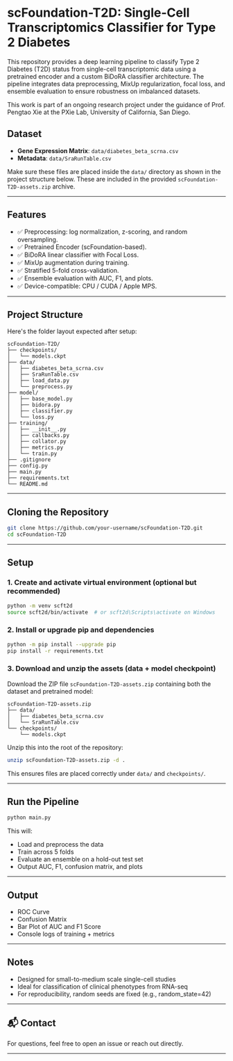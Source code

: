 # scFoundation-T2D: Single-Cell Transcriptomics Classifier for Type 2 Diabetes

This repository provides a deep learning pipeline to classify Type 2 Diabetes (T2D) status from single-cell transcriptomic data using a pretrained encoder and a custom BiDoRA classifier architecture. The pipeline integrates data preprocessing, MixUp regularization, focal loss, and ensemble evaluation to ensure robustness on imbalanced datasets.

This work is part of an ongoing research project under the guidance of Prof. Pengtao Xie at the PXie Lab, University of California, San Diego.

## Dataset

* **Gene Expression Matrix**: `data/diabetes_beta_scrna.csv`
* **Metadata**: `data/SraRunTable.csv`

Make sure these files are placed inside the `data/` directory as shown in the project structure below. These are included in the provided `scFoundation-T2D-assets.zip` archive.

---

## Features

* ✅ Preprocessing: log normalization, z-scoring, and random oversampling.
* ✅ Pretrained Encoder (scFoundation-based).
* ✅ BiDoRA linear classifier with Focal Loss.
* ✅ MixUp augmentation during training.
* ✅ Stratified 5-fold cross-validation.
* ✅ Ensemble evaluation with AUC, F1, and plots.
* ✅ Device-compatible: CPU / CUDA / Apple MPS.

---

## Project Structure

Here's the folder layout expected after setup:

```
scFoundation-T2D/
├── checkpoints/
│   └── models.ckpt
├── data/
│   ├── diabetes_beta_scrna.csv
│   ├── SraRunTable.csv
│   ├── load_data.py
│   └── preprocess.py
├── model/
│   ├── base_model.py
│   ├── bidora.py
│   ├── classifier.py
│   └── loss.py
├── training/
│   ├── __init__.py
│   ├── callbacks.py
│   ├── collator.py
│   ├── metrics.py
│   └── train.py
├── .gitignore
├── config.py
├── main.py
├── requirements.txt
└── README.md
```

---

## Cloning the Repository

```bash
git clone https://github.com/your-username/scFoundation-T2D.git
cd scFoundation-T2D
```

---

## Setup

### 1. Create and activate virtual environment (optional but recommended)

```bash
python -m venv scft2d
source scft2d/bin/activate  # or scft2d\Scripts\activate on Windows
```

### 2. Install or upgrade pip and dependencies

```bash
python -m pip install --upgrade pip
pip install -r requirements.txt
```

### 3. Download and unzip the assets (data + model checkpoint)

Download the ZIP file `scFoundation-T2D-assets.zip` containing both the dataset and pretrained model:

```
scFoundation-T2D-assets.zip
├── data/
│   ├── diabetes_beta_scrna.csv
│   └── SraRunTable.csv
└── checkpoints/
    └── models.ckpt
```

Unzip this into the root of the repository:

```bash
unzip scFoundation-T2D-assets.zip -d .
```

This ensures files are placed correctly under `data/` and `checkpoints/`.

---

## Run the Pipeline

```bash
python main.py
```

This will:

* Load and preprocess the data
* Train across 5 folds
* Evaluate an ensemble on a hold-out test set
* Output AUC, F1, confusion matrix, and plots

---

## Output

* ROC Curve
* Confusion Matrix
* Bar Plot of AUC and F1 Score
* Console logs of training + metrics

---

## Notes

* Designed for small-to-medium scale single-cell studies
* Ideal for classification of clinical phenotypes from RNA-seq
* For reproducibility, random seeds are fixed (e.g., random\_state=42)

---

## 📬 Contact

For questions, feel free to open an issue or reach out directly.

---
